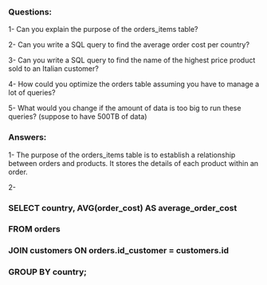 ### Questions:

1- Can you explain the purpose of the orders_items table?

2- Can you write a SQL query to find the average order cost per country?

3- Can you write a SQL query to find the name of the highest price product sold to an Italian customer?

4- How could you optimize the orders table assuming you have to manage a lot of queries?

5- What would you change if the amount of data is too big to run these queries? (suppose to have 500TB of data)


### Answers:
1- The purpose of the orders_items table is to establish a relationship between orders and products. It stores the details of each product within an order.

2- 
### SELECT country, AVG(order_cost) AS average_order_cost
### FROM orders
### JOIN customers ON orders.id_customer = customers.id
### GROUP BY country;

